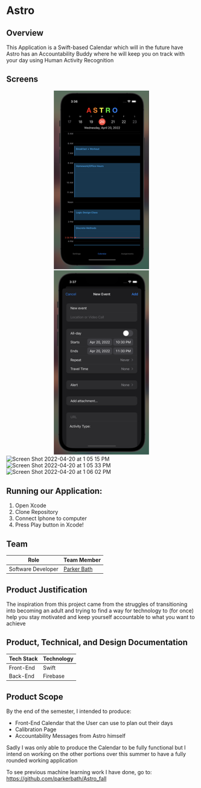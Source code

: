 # Astro

## Overview

This Application is a Swift-based Calendar which will in the future have Astro has an Accountability Buddy where he will keep you on track with your day using Human Activity Recognition

## Screens

<center><img src="assets/calendar.png" width=50%/></a></center><center><img src="assets/neweventform.png" width=50%/></a></center>
<img width="1203" alt="Screen Shot 2022-04-20 at 1 05 15 PM" src="https://user-images.githubusercontent.com/45578338/208450015-5444c887-a9b9-4e30-a79d-0999984d7eea.png"><img width="1198" alt="Screen Shot 2022-04-20 at 1 05 33 PM" src="https://user-images.githubusercontent.com/45578338/208449938-8554efc5-88b8-4e34-b896-fef5fcbe2db7.png"><img width="1192" alt="Screen Shot 2022-04-20 at 1 06 02 PM" src="https://user-images.githubusercontent.com/45578338/208449980-27f2f013-a142-4aeb-9ac7-9c9bcd31ad61.png">



<br>

## Running our Application:

1. Open Xcode
2. Clone Repository
3. Connect Iphone to computer
4. Press Play button in Xcode!

## Team

| Role               | Team Member                                  |
| ------------------ | -------------------------------------------- |
| Software Developer | [Parker Bath](https://github.com/parkerbath) |

## Product Justification

The inspiration from this project came from the struggles of transitioning into becoming an adult and trying to find a way for technology to (for once) help you stay motivated and keep yourself accountable to what you want to achieve

## Product, Technical, and Design Documentation

| Tech Stack | Technology |
| ---------- | ---------- |
| Front-End  | Swift      |
| Back-End   | Firebase   |

## Product Scope

By the end of the semester, I intended to produce:

- Front-End Calendar that the User can use to plan out their days
- Calibration Page
- Accountability Messages from Astro himself

Sadly I was only able to produce the Calendar to be fully functional but I intend on working on the other portions over this summer to have a fully rounded working application

To see previous machine learning work I have done, go to:
https://github.com/parkerbath/Astro_fall
